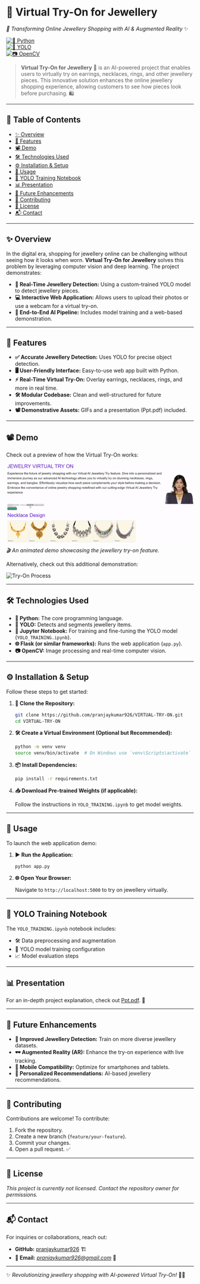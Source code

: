# 💍 Virtual Try-On for Jewellery  
*🚀 Transforming Online Jewellery Shopping with AI & Augmented Reality* ✨

[![🐍 Python](https://img.shields.io/badge/Python-3.x-blue)](https://www.python.org/)  
[![🦾 YOLO](https://img.shields.io/badge/YOLO-ObjectDetection-red)](https://pjreddie.com/darknet/yolo/)  
[![📷 OpenCV](https://img.shields.io/badge/OpenCV-4.x-brightgreen)](https://opencv.org/)

> **Virtual Try-On for Jewellery** 💎 is an AI-powered project that enables users to virtually try on earrings, necklaces, rings, and other jewellery pieces. This innovative solution enhances the online jewellery shopping experience, allowing customers to see how pieces look before purchasing. 🛍️

---

## 📌 Table of Contents

- [✨ Overview](#overview)
- [🎯 Features](#features)
- [📽️ Demo](#demo)
- [🛠 Technologies Used](#technologies-used)
- [⚙️ Installation & Setup](#installation--setup)
- [🚀 Usage](#usage)
- [📓 YOLO Training Notebook](#yolo-training-notebook)
- [📊 Presentation](#presentation)
- [🔮 Future Enhancements](#future-enhancements)
- [🤝 Contributing](#contributing)
- [📜 License](#license)
- [📬 Contact](#contact)

---

## ✨ Overview

In the digital era, shopping for jewellery online can be challenging without seeing how it looks when worn. **Virtual Try-On for Jewellery** solves this problem by leveraging computer vision and deep learning. The project demonstrates:

- **🎯 Real-Time Jewellery Detection:** Using a custom-trained YOLO model to detect jewellery pieces.
- **💻 Interactive Web Application:** Allows users to upload their photos or use a webcam for a virtual try-on.
- **🔗 End-to-End AI Pipeline:** Includes model training and a web-based demonstration.

---

## 🎯 Features

- **✅ Accurate Jewellery Detection:** Uses YOLO for precise object detection.
- **🖥️ User-Friendly Interface:** Easy-to-use web app built with Python.
- **⚡ Real-Time Virtual Try-On:** Overlay earrings, necklaces, rings, and more in real time.
- **🛠️ Modular Codebase:** Clean and well-structured for future improvements.
- **📽️ Demonstrative Assets:** GIFs and a presentation (Ppt.pdf) included.

---

## 📽️ Demo

Check out a preview of how the Virtual Try-On works:

![Virtual Try-On Demo](try.gif)  
*🎬 An animated demo showcasing the jewellery try-on feature.*

Alternatively, check out this additional demonstration:

![Try-On Process](vto.gif)

---

## 🛠 Technologies Used

- **🐍 Python:** The core programming language.
- **🦾 YOLO:** Detects and segments jewellery items.
- **📓 Jupyter Notebook:** For training and fine-tuning the YOLO model (`YOLO_TRAINING.ipynb`).
- **🌐 Flask (or similar frameworks):** Runs the web application (`app.py`).
- **📷 OpenCV:** Image processing and real-time computer vision.

---

## ⚙️ Installation & Setup

Follow these steps to get started:

1. **🔽 Clone the Repository:**

   ```bash
   git clone https://github.com/pranjaykumar926/VIRTUAL-TRY-ON.git
   cd VIRTUAL-TRY-ON
   ```

2. **🛠 Create a Virtual Environment (Optional but Recommended):**

   ```bash
   python -m venv venv
   source venv/bin/activate  # On Windows use `venv\Scripts\activate`
   ```

3. **📦 Install Dependencies:**

   ```bash
   pip install -r requirements.txt
   ```

4. **📥 Download Pre-trained Weights (if applicable):**

   Follow the instructions in `YOLO_TRAINING.ipynb` to get model weights.

---

## 🚀 Usage

To launch the web application demo:

1. **▶️ Run the Application:**

   ```bash
   python app.py
   ```

2. **🌐 Open Your Browser:**

   Navigate to `http://localhost:5000` to try on jewellery virtually.

---

## 📓 YOLO Training Notebook

The `YOLO_TRAINING.ipynb` notebook includes:

- 🛠 Data preprocessing and augmentation
- 🎯 YOLO model training configuration
- 📈 Model evaluation steps

---

## 📊 Presentation

For an in-depth project explanation, check out [Ppt.pdf](Ppt.pdf). 📂

---

## 🔮 Future Enhancements

- **🎯 Improved Jewellery Detection:** Train on more diverse jewellery datasets.
- **🕶️ Augmented Reality (AR):** Enhance the try-on experience with live tracking.
- **📱 Mobile Compatibility:** Optimize for smartphones and tablets.
- **📏 Personalized Recommendations:** AI-based jewellery recommendations.

---

## 🤝 Contributing

Contributions are welcome! To contribute:

1. Fork the repository.
2. Create a new branch (`feature/your-feature`).
3. Commit your changes.
4. Open a pull request. ✅

---

## 📜 License

*This project is currently not licensed. Contact the repository owner for permissions.*

---

## 📬 Contact

For inquiries or collaborations, reach out:

- **GitHub:** [pranjaykumar926](https://github.com/pranjaykumar926) 🏗️
- **📧 Email:** *[pranjaykumar926@gmail.com](mailto:pranjaykumar926@gmail.com)* 📩

---

✨ *Revolutionizing jewellery shopping with AI-powered Virtual Try-On!* 💍🚀

